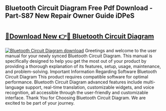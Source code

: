 ## Bluetooth Circuit Diagram Free Pdf Download - Part-S87 New Repair Owner Guide iDPeS

# <h2><a href="http://dfm7oat.blite.top/?on=Bluetooth+Circuit+Diagram">🔗Download New 👉🔴 Bluetooth Circuit Diagram</a></h2>

[![Bluetooth Circuit Diagram download](https://i.imgur.com/lujVjoI.png)](http://dfm7oat.blite.top/?on=Bluetooth+Circuit+Diagram)
Greetings and welcome to the user manual for your newly synced Bluetooth Circuit Diagram. This manual is specifically designed to help you get the most out of your product by providing a thorough explanation of its features, setup, usage, maintenance, and problem-solving. Important Information Regarding Software Bluetooth Circuit Diagram This product requires compatible software for optimal performance. Bluetooth Circuit Diagram advanced features include multi-language support, real-time translation, customizable widgets, and voice recognition, all accessible through the user-friendly and customizable interface. Thank You for Choosing Bluetooth Circuit Diagram. We are excited to be part of your journey.
